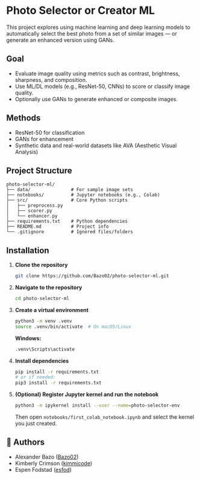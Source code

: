 
# Photo Selector or Creator ML

This project explores using machine learning and deep learning models to automatically select the best photo from a set of similar images — or generate an enhanced version using GANs.

##  Goal
- Evaluate image quality using metrics such as contrast, brightness, sharpness, and composition.
- Use ML/DL models (e.g., ResNet-50, CNNs) to score or classify image quality.
- Optionally use GANs to generate enhanced or composite images.

##  Methods
- ResNet-50 for classification
- GANs for enhancement
- Synthetic data and real-world datasets like AVA (Aesthetic Visual Analysis)

##  Project Structure
```
photo-selector-ml/
├── data/               # For sample image sets  
├── notebooks/          # Jupyter notebooks (e.g., Colab)  
├── src/                # Core Python scripts  
│   ├── preprocess.py  
│   ├── scorer.py  
│   └── enhancer.py  
├── requirements.txt    # Python dependencies  
├── README.md           # Project info  
└── .gitignore          # Ignored files/folders
```

##  Installation

1. **Clone the repository**  
   ```bash
   git clone https://github.com/Bazo02/photo-selector-ml.git
   ```

2. **Navigate to the repository**  
   ```bash
   cd photo-selector-ml
   ```

3. **Create a virtual environment**  
   ```bash
   python3 -m venv .venv
   source .venv/bin/activate  # On macOS/Linux
   ```

   **Windows:**  
   ```bash
   .venv\Scripts\activate
   ```

4. **Install dependencies**  
   ```bash
   pip install -r requirements.txt
   # or if needed:
   pip3 install -r requirements.txt
   ```

5. **(Optional) Register Jupyter kernel and run the notebook**  
   ```bash
   python3 -m ipykernel install --user --name=photo-selector-env
   ```

   Then open `notebooks/first_colab_notebook.ipynb` and select the kernel you just created.

## 👥 Authors
- Alexander Bazo ([Bazo02](https://github.com/Bazo02))
- Kimberly Crimson ([kimmicode](https://github.com/kimmicode))
- Espen Fodstad ([esfod](https://github.com/esfod))

```